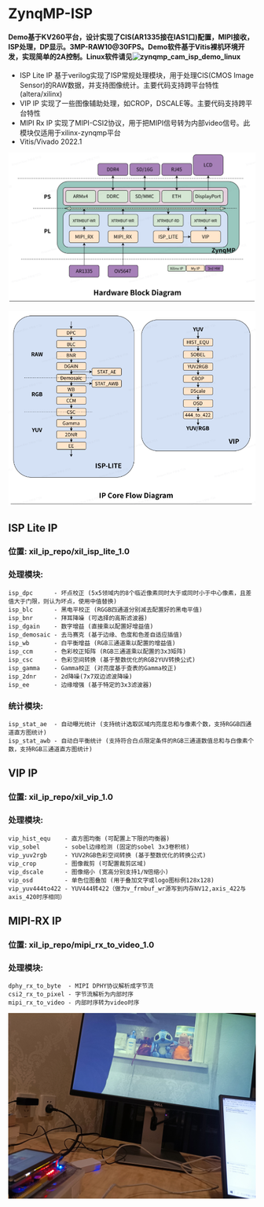 # ZynqMP-ISP
#### Demo基于KV260平台，设计实现了CIS(AR1335接在IAS1口)配置，MIPI接收，ISP处理，DP显示。3MP-RAW10@30FPS。Demo软件基于Vitis裸机环境开发，实现简单的2A控制。Linux软件请见![zynqmp_cam_isp_demo_linux](https://github.com/bxinquan/zynqmp_cam_isp_demo_linux)
* ISP Lite IP 基于verilog实现了ISP常规处理模块，用于处理CIS(CMOS Image Sensor)的RAW数据，并支持图像统计。主要代码支持跨平台特性(altera/xilinx)
* VIP IP      实现了一些图像辅助处理，如CROP，DSCALE等。主要代码支持跨平台特性
* MIPI Rx IP  实现了MIPI-CSI2协议，用于把MIPI信号转为内部video信号。此模块仅适用于xilinx-zynqmp平台
* Vitis/Vivado 2022.1

![image](https://github.com/bxinquan/zynqmp_cam_isp_demo/blob/main/Doc/HW_Diagram.png)

![image](https://github.com/bxinquan/zynqmp_cam_isp_demo/blob/main/Doc/IPCore_Flow.png)


## ISP Lite IP
### 位置: xil_ip_repo/xil_isp_lite_1.0
### 处理模块:
    isp_dpc      - 坏点校正 (5x5领域内的8个临近像素同时大于或同时小于中心像素，且差值大于门限，则认为坏点，使用中值替换)
    isp_blc      - 黑电平校正 (RGGB四通道分别减去配置好的黑电平值)
    isp_bnr      - 拜耳降噪 (可选择的高斯滤波器)
    isp_dgain    - 数字增益 (直接乘以配置好增益值)
    isp_demosaic - 去马赛克 (基于边缘、色度和色差自适应插值)
    isp_wb       - 白平衡增益 (RGB三通道乘以配置的增益值)
    isp_ccm      - 色彩校正矩阵 (RGB三通道乘以配置的3x3矩阵)
    isp_csc      - 色彩空间转换 (基于整数优化的RGB2YUV转换公式)
    isp_gamma    - Gamma校正 (对亮度基于查表的Gamma校正)
    isp_2dnr     - 2d降噪(7x7双边滤波降噪)
    isp_ee       - 边缘增强 (基于特定的3x3滤波器)
### 统计模块:
    isp_stat_ae  - 自动曝光统计 (支持统计选取区域内亮度总和与像素个数，支持RGGB四通道直方图统计)
    isp_stat_awb - 自动白平衡统计 (支持符合白点限定条件的RGB三通道数值总和与白像素个数，支持RGB三通道直方图统计)

## VIP IP
### 位置: xil_ip_repo/xil_vip_1.0
### 处理模块:
    vip_hist_equ    - 直方图均衡 (可配置上下限的均衡器)
    vip_sobel       - sobel边缘检测 (固定的sobel 3x3卷积核)
    vip_yuv2rgb     - YUV2RGB色彩空间转换 (基于整数优化的转换公式)
    vip_crop        - 图像裁剪 (可配置裁剪区域)
    vip_dscale      - 图像缩小 (宽高分别支持1/N倍缩小)
    vip_osd         - 单色位图叠加 (用于叠加文字或logo图标例128x128)
	vip_yuv444to422 - YUV444转422（做为v_frmbuf_wr源写到内存NV12,axis_422与axis_420时序相同）

## MIPI-RX IP
### 位置: xil_ip_repo/mipi_rx_to_video_1.0
### 处理模块:
    dphy_rx_to_byte  - MIPI DPHY协议解析成字节流
    csi2_rx_to_pixel - 字节流解析为内部时序
    mipi_rx_to_video - 内部时序转为video时序


![image](https://github.com/bxinquan/zynqmp_cam_isp_demo/blob/main/Doc/snapshot.jpg)
